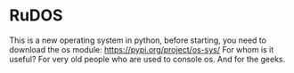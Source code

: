 # RuDOS
This is a new operating system in python, before starting, you need to download the os module: https://pypi.org/project/os-sys/ For whom is it useful? For very old people who are used to console os. And for the geeks.
